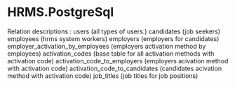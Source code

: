 # HRMS.PostgreSql

Relation descriptions :
users (all types of users.)
candidates (job seekers)
employees (hrms system workers)
employers (employers for candidates)
employer_activation_by_employees (employers activation method by employees)
activation_codes (base table for all activation methods with activation code)
activation_code_to_employers (employers acivation method with activation code)
activation_code_to_candidates (candidates acivation method with activation code)
job_titles (job titles for job positions)
